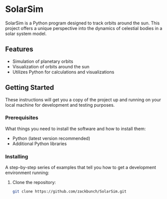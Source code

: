 # SolarSim

SolarSim is a Python program designed to track orbits around the sun. This project offers a unique perspective into the dynamics of celestial bodies in a solar system model.

## Features

- Simulation of planetary orbits
- Visualization of orbits around the sun
- Utilizes Python for calculations and visualizations

## Getting Started

These instructions will get you a copy of the project up and running on your local machine for development and testing purposes.

### Prerequisites

What things you need to install the software and how to install them:

- Python (latest version recommended)
- Additional Python libraries

### Installing

A step-by-step series of examples that tell you how to get a development environment running:

1. Clone the repository:
   ```bash
   git clone https://github.com/zackbunch/SolarSim.git
